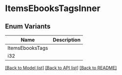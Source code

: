 # ItemsEbooksTagsInner

## Enum Variants

| Name | Description |
|---- | -----|
| ItemsEbooksTags |  |
| i32 |  |

[[Back to Model list]](../README.md#documentation-for-models) [[Back to API list]](../README.md#documentation-for-api-endpoints) [[Back to README]](../README.md)


